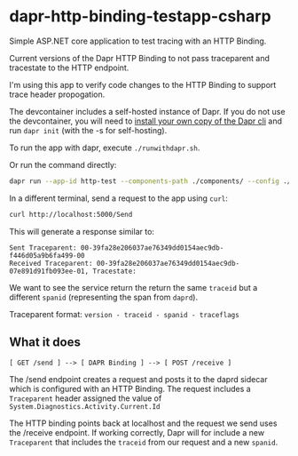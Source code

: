 # dapr-http-binding-testapp-csharp

Simple ASP.NET core application to test tracing with an HTTP Binding. 

Current versions of the Dapr HTTP Binding to not pass traceparent and tracestate to the HTTP endpoint.

I'm using this app to verify code changes to the HTTP Binding to support trace header propogation.

The devcontainer includes a self-hosted instance of Dapr. If you do not use the devcontainer, you will need to [install your own copy of the Dapr cli](https://docs.dapr.io/getting-started/install-dapr-cli/) and run `dapr init` (with the -s for self-hosting). 

To run the app with dapr, execute `./runwithdapr.sh`.

Or run the command directly: 
```bash
dapr run --app-id http-test --components-path ./components/ --config ./config/config.yaml --app-port 5000 -H 3500 -- dotnet run --project .
``` 

In a different terminal, send a request to the app using `curl`:

```bash
curl http://localhost:5000/Send
```

This will generate a response similar to: 

```
Sent Traceparent: 00-39fa28e206037ae76349dd0154aec9db-f446d05a9b6fa499-00
Received Traceparent: 00-39fa28e206037ae76349dd0154aec9db-07e891d91fb093ee-01, Tracestate: 
```

We want to see the service return the return the same `traceid` but a different `spanid` (representing the span from `daprd`). 

Traceparent format: `version - traceid - spanid - traceflags`

## What it does

```
[ GET /send ] --> [ DAPR Binding ] --> [ POST /receive ]
```

The /send endpoint creates a request and posts it to the daprd sidecar which is configured with an HTTP Binding. The request includes a `Traceparent` header assigned the value of `System.Diagnostics.Activity.Current.Id` 

The HTTP binding points back at localhost and the request we send uses the /receive endpoint. If working correctly, Dapr will for include a new `Traceparent` that includes the `traceid` from our request and a new `spanid`. 
